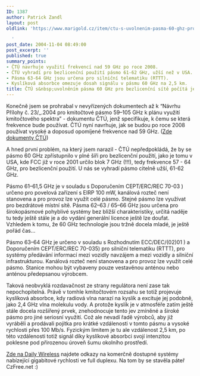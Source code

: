 ```yaml
---
ID: 1387
author: Patrick Zandl
layout: post
oldlink: 'https://www.marigold.cz/item/ctu-s-uvolnenim-pasma-60-ghz-pro-bezlicencni-site-pocita-jen-opatrne

  '
post_date: 2004-11-04 08:49:00
post_excerpt: ''
published: true
summary_points:
- ČTÚ navrhuje využití frekvencí nad 59 GHz po roce 2008.
- ČTÚ vyhradí pro bezlicenční použití pásmo 61-62 GHz, užší než v USA.
- Pásma 63-64 GHz jsou určena pro silniční telematiku (RTTT).
- Kyslíková absorbce omezuje dosah signálu v pásmu 60 GHz na 2,5 km.
title: ČTÚ s&nbsp;uvolněním pásma 60 GHz pro bezlicenční sítě počítá jen opatrně
---
```


<p>
Konečně jsem se prohrabal v nevyřízených dokumentech až k &#8220;Návrhu Přílohy č. 23/_.2004 pro kmitočtové pásmo 59–105 GHz k plánu využití kmitočtového spektra&#8221; - dokumentu ČTÚ, jenž specifikuje, k čemu se která frekvence bude používat. ČTÚ nyní navrhuje, jak se budou po roce 2008 používat vysoké a doposud opomíjené frekvence nad 59 GHz. (<a href="http://www.ctu.cz/art.php?iSearch=&amp;iArt=458">Zde dokumenty ČTÚ</a>)</p>

<p>
A hned první problém, na který jsem narazil - ČTÚ nepředpokládá, že by se pásmo 60 GHz zpřístupnilo v plné šíři pro bezlicenční použití, jako je tomu v USA, kde FCC již v roce 2001 určilo blok 7 GHz (!!!), tedy frekvence 57 - 64 GHz, pro bezlicenční použití. U nás se vyhradí pásmo citelně užší, 61-62 GHz.</p>

<p>
Pásmo 61–61,5 GHz je v souladu s Doporučením CEPT/ERC/REC 70-03 )  určeno pro povelová zařízení s EIRP 100 mW, kanálová rozteč není stanovena a pro provoz lze využít celé pásmo. Stejné pásmo lze využívat pro bezdrátové místní sítě. Pásma 62–63 / 65–66 GHz jsou určena pro širokopásmové pohyblivé systémy bez bližší charakteristiky, určitá naděje tu tedy ještě stále je a do vydání generální licence ještě lze doufat. Vzhledem k tomu, že 60 GHz technologie jsou tržně docela mladé, je ještě pořád čas&#8230;</p>

<p>
Pásmo 63–64 GHz je určeno v souladu s Rozhodnutím ECC/DEC/(02)01 ) a Doporučením CEPT/ERC/REC 70-035) pro silniční telematiku (RTTT), pro systémy předávání informací mezi vozidly navzájem a mezi vozidly a silniční infrastrukturou. Kanálová rozteč není stanovena a pro provoz lze využít celé pásmo. Stanice mohou být vybaveny pouze vestavěnou anténou nebo anténou předepsanou výrobcem.</p>

<p>
Taková neobvyklá rozdavačnost ze strany regulátora není zase tak nepochopitelná. Právě v tomhle kmitočtovém rozsahu se totiž projevuje kyslíková absorbce, kdy radiová vlna narazí na kyslík a excituje jej podobně, jako 2,4 GHz vlna molekulu vody. A protože kyslík je v atmosféře zatím ještě stále docela rozšířený prvek, znehodnocuje tento jev zmíněné a široké pásmo pro jiné seriosní využití. Což ale nevadí řadě výrobců, aby již vyráběli a prodávali pojítka pro krátké vzdálenosti v tomto pásmu a vysoké rychlosti přes 100 Mb/s. Fyzickým limitem je tu ale vzdálenost 2,5 km, po této vzdálenosti totiž signál díky kyslíkové absorbci svojí intenzitou poklesne pod přirozenou úroveň šumu okolního prostředí.
</p>

<p>
<a href="http://dailywireless.org/modules.php?name=News&amp;file=article&amp;sid=2467">Zde na Daily Wireless</a> najdete odkazy na komerčně dostupné systémy nabízející gigabitové rychlosti ve full duplexu. Na tom by se stavěla páteř CzFree.net :)
</p>